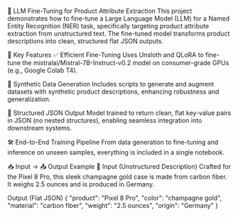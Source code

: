🧠 LLM Fine-Tuning for Product Attribute Extraction
This project demonstrates how to fine-tune a Large Language Model (LLM) for a Named Entity Recognition (NER) task, specifically targeting product attribute extraction from unstructured text. The fine-tuned model transforms product descriptions into clean, structured flat JSON outputs.


🚀 Key Features
✅ Efficient Fine-Tuning
Uses Unsloth and QLoRA to fine-tune the mistralai/Mistral-7B-Instruct-v0.2 model on consumer-grade GPUs (e.g., Google Colab T4).

🧪 Synthetic Data Generation
Includes scripts to generate and augment datasets with synthetic product descriptions, enhancing robustness and generalization.

🧾 Structured JSON Output
Model trained to return clean, flat key-value pairs in JSON (no nested structures), enabling seamless integration into downstream systems.

🛠 End-to-End Training Pipeline
From data generation to fine-tuning and inference on unseen samples, everything is included in a single notebook.

📥 Input → 📤 Output Example
🔹 Input (Unstructured Description)
Crafted for the Pixel 8 Pro, this sleek champagne gold case is made from carbon fiber. It weighs 2.5 ounces and is produced in Germany.

Output (Flat JSON)
{
  "product": "Pixel 8 Pro",
  "color": "champagne gold",
  "material": "carbon fiber",
  "weight": "2.5 ounces",
  "origin": "Germany"
}
